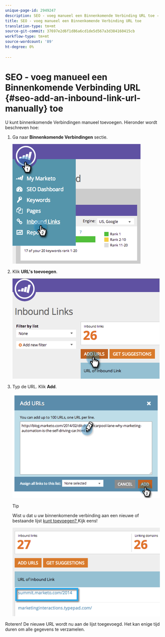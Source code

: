 ```yaml
---
unique-page-id: 2949247
description: SEO - voeg manueel een Binnenkomende Verbinding URL toe - Marketo Docs - de Documentatie van het Product
title: SEO - voeg manueel een Binnenkomende Verbinding URL toe
translation-type: tm+mt
source-git-commit: 37697e2d6f1d86a6cd1de5d567a3d384160415cb
workflow-type: tm+mt
source-wordcount: '89'
ht-degree: 0%

---
```



# SEO - voeg manueel een Binnenkomende Verbinding URL {#seo-add-an-inbound-link-url-manually} toe

U kunt binnenkomende Verbindingen manueel toevoegen. Hieronder wordt beschreven hoe:

1. Ga naar **Binnenkomende Verbindingen** sectie.

   ![](assets/image2014-9-18-13-3a40-3a3.png)

1. Klik **URL&#39;s toevoegen**.

   ![](assets/image2014-9-18-13-3a40-3a8.png)

1. Typ de URL. Klik **Add**.

   ![](assets/image2014-9-18-13-3a40-3a32.png)

   >[!TIP]
   >
   >Wist u dat u uw binnenkomende verbinding aan een nieuwe of bestaande lijst [ kunt toevoegen? ](/help/marketo/product-docs/additional-apps/seo/understanding-seo/seo-managing-lists.md) Kijk eens!

   ![](assets/image2014-9-18-13-3a41-3a14.png)

Roteren! De nieuwe URL wordt nu aan de lijst toegevoegd. Het kan enige tijd duren om alle gegevens te verzamelen.

